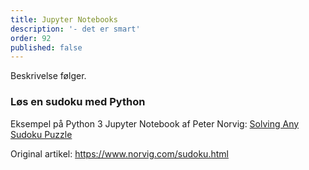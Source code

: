 ```yaml
---
title: Jupyter Notebooks
description: '- det er smart'
order: 92
published: false
---
```

Beskrivelse følger.


### Løs en sudoku med Python
Eksempel på Python 3 Jupyter Notebook af Peter Norvig: [Solving Any Sudoku Puzzle](https://github.com/norvig/pytudes/blob/main/ipynb/Sudoku.ipynb)

Original artikel: https://www.norvig.com/sudoku.html
